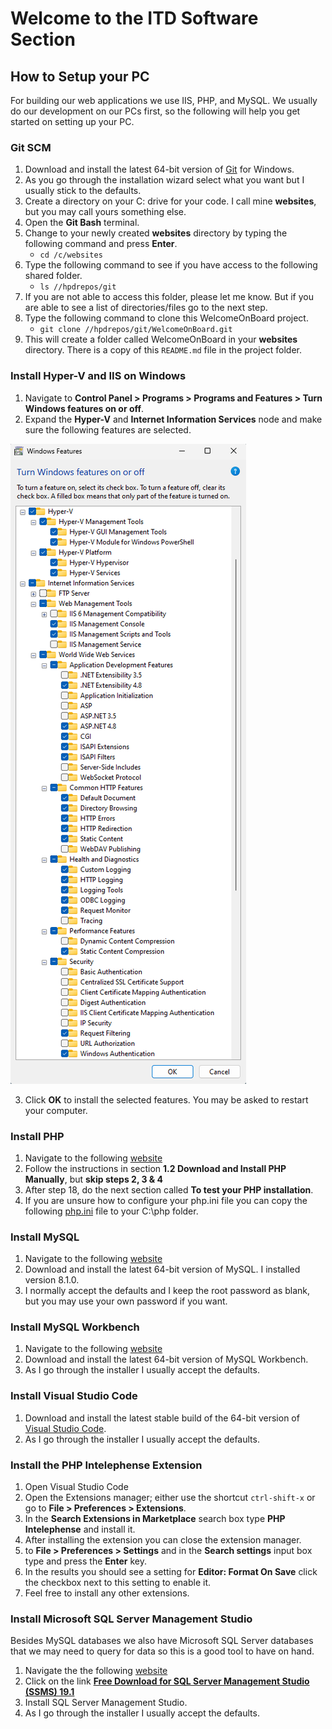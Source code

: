 # Welcome to the ITD Software Section

## How to Setup your PC
For building our web applications we use IIS, PHP, and MySQL. We usually do our development on our PCs first, so the following will help you get started on setting up your PC.
### Git SCM
1. Download and install the latest 64-bit version of <a href="https://git-scm.com">Git</a> for Windows.
2. As you go through the installation wizard select what you want but I usually stick to the defaults.
3. Create a directory on your C: drive for your code. I call mine **websites**, but you may call yours something else.
4. Open the **Git Bash** terminal.
5. Change to your newly created **websites** directory by typing the following command and press **Enter**.
   - `cd /c/websites`
6. Type the following command to see if you have access to the following shared folder.
   - `ls //hpdrepos/git`
7. If you are not able to access this folder, please let me know. But if you are able to see a list of directories/files go to the next step.
8. Type the following command to clone this WelcomeOnBoard project.
   - `git clone //hpdrepos/git/WelcomeOnBoard.git`
9. This will create a folder called WelcomeOnBoard in your **websites** directory. There is a copy of this `README.md` file in the project folder.

### Install Hyper-V and IIS on Windows
1. Navigate to **Control Panel > Programs > Programs and Features > Turn Windows features on or off**.
2. Expand the **Hyper-V** and **Internet Information Services** node and make sure the following features are selected.

![alt text](assets/images/HyperVAndIISFeatures.png)

3. Click **OK** to install the selected features.  You may be asked to restart your computer.

### Install PHP
1. Navigate to the following [website](https://learn.microsoft.com/en-us/iis/application-frameworks/scenario-build-a-php-website-on-iis/configuring-step-1-install-iis-and-php)
2. Follow the instructions in section **1.2 Download and Install PHP Manually**, but **skip steps 2, 3 & 4**
3. After step 18, do the next section called **To test your PHP installation**.
4. If you are unsure how to configure your php.ini file you can copy the following [php.ini](assets/files/php.ini) file to your C:\php folder.

### Install MySQL
1. Navigate to the following [website](https://dev.mysql.com/downloads/mysql/)
2. Download and install the latest 64-bit version of MySQL. I installed version 8.1.0.
3. I normally accept the defaults and I keep the root password as blank, but you may use your own password if you want.

### Install MySQL Workbench
1. Navigate to the following [website](https://dev.mysql.com/downloads/workbench/)
2. Download and install the latest 64-bit version of MySQL Workbench.
3. As I go through the installer I usually accept the defaults.

### Install Visual Studio Code
1. Download and install the latest stable build of the 64-bit version of [Visual Studio Code](https://code.visualstudio.com).
2. As I go through the installer I usually accept the defaults.

### Install the PHP Intelephense Extension
1. Open Visual Studio Code
2. Open the Extensions manager; either use the shortcut `ctrl-shift-x` or go to **File > Preferences > Extensions**.
3. In the **Search Extensions in Marketplace** search box type **PHP Intelephense** and install it.
4. After installing the extension you can close the extension manager.
5. to **File > Preferences > Settings** and in the **Search settings** input box type and press the **Enter** key.
6. In the results you should see a setting for **Editor: Format On Save** click the checkbox next to this setting to enable it.
7. Feel free to install any other extensions.

### Install Microsoft SQL Server Management Studio
Besides MySQL databases we also have Microsoft SQL Server databases that we may need to query for data so this is a good tool to have on hand.
1. Navigate the the following [website](https://learn.microsoft.com/en-us/sql/ssms/download-sql-server-management-studio-ssms?view=sql-server-ver16)
2. Click on the link **[Free Download for SQL Server Management Studio (SSMS) 19.1](https://aka.ms/ssmsfullsetup)**
3. Install SQL Server Management Studio.
4. As I go through the installer I usually accept the defaults.



